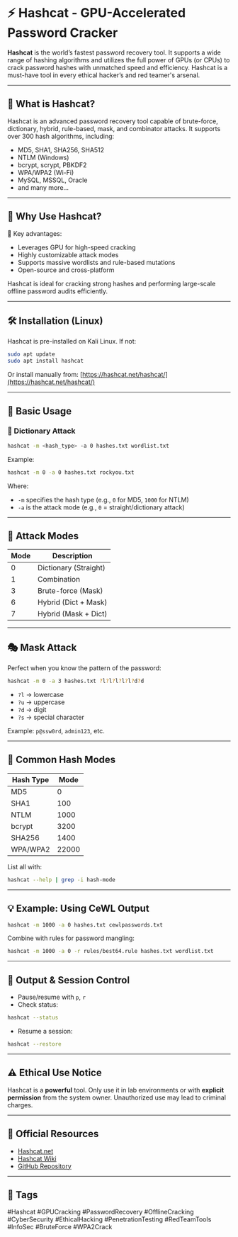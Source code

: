 # ⚡ Hashcat - GPU-Accelerated Password Cracker

**Hashcat** is the world’s fastest password recovery tool. It supports a wide range of hashing algorithms and utilizes the full power of GPUs (or CPUs) to crack password hashes with unmatched speed and efficiency. Hashcat is a must-have tool in every ethical hacker’s and red teamer's arsenal.

---

## 📌 What is Hashcat?

Hashcat is an advanced password recovery tool capable of brute-force, dictionary, hybrid, rule-based, mask, and combinator attacks. It supports over 300 hash algorithms, including:

- MD5, SHA1, SHA256, SHA512
- NTLM (Windows)
- bcrypt, scrypt, PBKDF2
- WPA/WPA2 (Wi-Fi)
- MySQL, MSSQL, Oracle
- and many more...

---

## 🚀 Why Use Hashcat?

🔹 Key advantages:

- Leverages GPU for high-speed cracking
- Highly customizable attack modes
- Supports massive wordlists and rule-based mutations
- Open-source and cross-platform

Hashcat is ideal for cracking strong hashes and performing large-scale offline password audits efficiently.

---

## 🛠️ Installation (Linux)

Hashcat is pre-installed on Kali Linux. If not:

```bash
sudo apt update
sudo apt install hashcat
```

Or install manually from: [https://hashcat.net/hashcat/](https://hashcat.net/hashcat/)

---

## 🧪 Basic Usage

### 🔹 Dictionary Attack

```bash
hashcat -m <hash_type> -a 0 hashes.txt wordlist.txt
```

Example:

```bash
hashcat -m 0 -a 0 hashes.txt rockyou.txt
```

Where:

- `-m` specifies the hash type (e.g., `0` for MD5, `1000` for NTLM)
- `-a` is the attack mode (e.g., `0` = straight/dictionary attack)

---

## 🎯 Attack Modes

| Mode | Description             |
|------|-------------------------|
| 0    | Dictionary (Straight)   |
| 1    | Combination             |
| 3    | Brute-force (Mask)      |
| 6    | Hybrid (Dict + Mask)    |
| 7    | Hybrid (Mask + Dict)    |

---

## 🎭 Mask Attack

Perfect when you know the pattern of the password:

```bash
hashcat -m 0 -a 3 hashes.txt ?l?l?l?l?l?d?d
```

- `?l` → lowercase
- `?u` → uppercase
- `?d` → digit
- `?s` → special character

Example: `p@ssw0rd`, `admin123`, etc.

---

## 🔐 Common Hash Modes

| Hash Type     | Mode |
|---------------|------|
| MD5           | 0    |
| SHA1          | 100  |
| NTLM          | 1000 |
| bcrypt        | 3200 |
| SHA256        | 1400 |
| WPA/WPA2      | 22000 |

List all with:

```bash
hashcat --help | grep -i hash-mode
```

---

## 💡 Example: Using CeWL Output

```bash
hashcat -m 1000 -a 0 hashes.txt cewlpasswords.txt
```

Combine with rules for password mangling:

```bash
hashcat -m 1000 -a 0 -r rules/best64.rule hashes.txt wordlist.txt
```

---

## 📂 Output & Session Control

- Pause/resume with `p`, `r`
- Check status:

```bash
hashcat --status
```

- Resume a session:

```bash
hashcat --restore
```

---

## ⚠️ Ethical Use Notice

Hashcat is a **powerful** tool. Only use it in lab environments or with **explicit permission** from the system owner. Unauthorized use may lead to criminal charges.

---

## 🔗 Official Resources

- [Hashcat.net](https://hashcat.net/hashcat/)
- [Hashcat Wiki](https://hashcat.net/wiki/)
- [GitHub Repository](https://github.com/hashcat/hashcat)

---

## 📌 Tags

#Hashcat #GPUCracking #PasswordRecovery #OfflineCracking #CyberSecurity #EthicalHacking #PenetrationTesting #RedTeamTools #InfoSec #BruteForce #WPA2Crack
